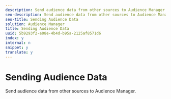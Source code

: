 ```yaml
---
description: Send audience data from other sources to Audience Manager.
seo-description: Send audience data from other sources to Audience Manager.
seo-title: Sending Audience Data
solution: Audience Manager
title: Sending Audience Data
uuid: 5b9293f2-e08e-4b4d-b95a-2125af8571d6
index: y
internal: n
snippet: y
translate: y
---
```


# Sending Audience Data

Send audience data from other sources to Audience Manager.


<!-- c_onboarding_data.xml -->



